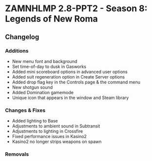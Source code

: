 # ZAMNHLMP 2.8-PPT2 - Season 8: Legends of New Roma
## Changelog
### Additions
- New menu font and background
- Set time-of-day to dusk in Gasworks
- Added mini scoreboard options in advanced user options
- Added suit regeneration option in Create Server options
- Added drop flag key in the Controls page & the command menu
- New shotgun sound
- Added Domination gamemode
- Unique icon that appears in the window and Steam library

### Changes & Fixes
- Added lighting to Base
- Adjustments to ambient sound in Subtransit
- Adjustments to lighting in Crossfire
- Fixed performance issues in Kasino2
- Kasino2 no longer strips weapons on spawn

### Removals
